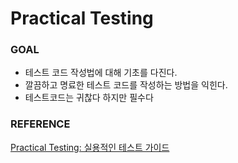 # Practical Testing
### GOAL
 - 테스트 코드 작성법에 대해 기초를 다진다.
 - 깔끔하고 명료한 테스트 코드를 작성하는 방법을 익힌다.
 - 테스트코드는 귀찮다 하지만 필수다

### REFERENCE
[Practical Testing: 실용적인 테스트 가이드](https://www.inflearn.com/course/practical-testing-%EC%8B%A4%EC%9A%A9%EC%A0%81%EC%9D%B8-%ED%85%8C%EC%8A%A4%ED%8A%B8-%EA%B0%80%EC%9D%B4%EB%93%9C)

